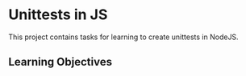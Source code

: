 # Unittests in JS

This project contains tasks for learning to create unittests in NodeJS.

## Learning Objectives
